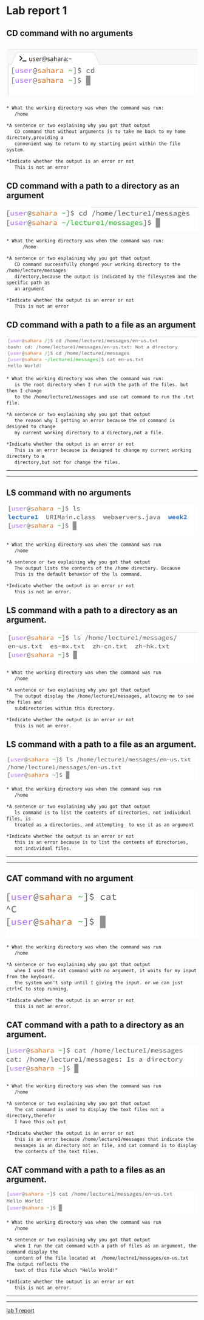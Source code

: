 # Lab report 1
## CD command with no arguments
![Image](cse15l_week1_report/cd_no_command.png)
---
```
* What the working directory was when the command was run:
   /home
```
```
*A sentence or two explaining why you got that output 
   CD command that without arguments is to take me back to my home directory,providing a
   convenient way to return to my starting point within the file system.
```
```
*Indicate whether the output is an error or not
   This is not an error
```
## CD command with a path to a directory as an argument
![Image](cse15l_week1_report/cd_with_dir.png)
```
* What the working directory was when the command was run:
      /home
```
```
*A sentence or two explaining why you got that output 
   CD command successfully changed your working directory to the /home/lecture/messages
   directory,because the output is indicated by the filesystem and the specific path as
   an argument
```
```
*Indicate whether the output is an error or not
   This is not an error
```
## CD command with a path to a file as an argument
![Image](cse15l_week1_report/cd_with_file.png)
```
* What the working directory was when the command was run:
   is the root directory when I run with the path of the files. but then I change
   to the /home/lecture1/messages and use cat command to run the .txt file.
```
```
*A sentence or two explaining why you got that output 
   the reason why I getting an error because the cd command is designed to change
   my current working directory to a directory,not a file.
```
```
*Indicate whether the output is an error or not
   This is an error because is designed to change my current working directory to a
   directory,but not for change the files.
```
---
---
## LS command with no arguments
![Image](cse15l_week1_report/ls_no_argument.png)
```
* What the working directory was when the command was run
   /home
```
```
*A sentence or two explaining why you got that output 
   The output lists the contents of the /home directory. Because
   This is the default behavior of the ls command.
```
```
*Indicate whether the output is an error or not
   this is not an error.
```
## LS command with a path to a directory as an argument.
![Image](cse15l_week1_report/ls_with_dir.png)
```
* What the working directory was when the command was run
   /home
```
```
*A sentence or two explaining why you got that output 
   The output display the /home/lecture1/messages, allowing me to see the files and
   subdirectories within this directory. 
```
```
*Indicate whether the output is an error or not
   this is not an error.
```
## LS command with a path to a file as an argument.
![Image](cse15l_week1_report/ls_with_files.png)
```
* What the working directory was when the command was run
   /home
```
```
*A sentence or two explaining why you got that output 
   ls command is to list the contents of directories, not individual files, is
   treated as a directories, and attempting  to use it as an argument
```
```
*Indicate whether the output is an error or not
   this is an error because is to list the contents of directories,
   not individual files.
```
---
---
## CAT command with no argument
![Image](cse15l_week1_report/cat_with_no_argument.png)
```
* What the working directory was when the command was run
   /home
```
```
*A sentence or two explaining why you got that output 
   when I used the cat command with no argument, it waits for my input from the keyboard.
   the system won't sotp until I giving the input. or we can just ctrl+C to stop running.
```
```
*Indicate whether the output is an error or not
   this is not an error.
```

## CAT command with a path to a directory as an argument.
![Image](cse15l_week1_report/cat_with_dir.png)
```
* What the working directory was when the command was run
   /home
```
```
*A sentence or two explaining why you got that output 
   The cat command is used to display the text files not a directory,therefor
   I have this out put
```
```
*Indicate whether the output is an error or not
   this is an error because /home/lecture1/messages that indicate the
   messages is an directory not an file, and cat command is to display
   the contents of the text files.
```
## CAT command with a path to a files as an argument.
![Image](cse15l_week1_report/cat_with_files.png)
```
* What the working directory was when the command was run
   /home
```
```
*A sentence or two explaining why you got that output 
   when I run the cat command with a path of files as an argument, the command display the
   content of the file located at  /home/lectre1/messages/en-us.txt The output reflects the
   text of this file which "Hello Wrold!"
```
```
*Indicate whether the output is an error or not
   this is not an error.
```
---
---

[lab 1 report](https://chaowen123.github.io/cse15L-lab-report-FA23/lab1_reoprt.html)
